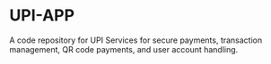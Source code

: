 # UPI-APP
A code repository for UPI Services for secure payments, transaction management, QR code payments, and user account handling.
